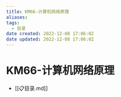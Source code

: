 ```yaml
---
title: KM66-计算机网络原理
aliases:
tags:
  - 目录
date created: 2022-12-08 17:06:02
date updated: 2022-12-08 17:06:02
---
```


# KM66-计算机网络原理

- [[📋目录.md]]
